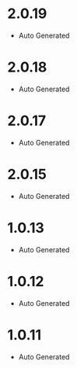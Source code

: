 # 2.0.19
 * Auto Generated

# 2.0.18
 * Auto Generated

# 2.0.17
 * Auto Generated

# 2.0.15
 * Auto Generated

# 1.0.13
 * Auto Generated

# 1.0.12
 * Auto Generated

# 1.0.11
 * Auto Generated


